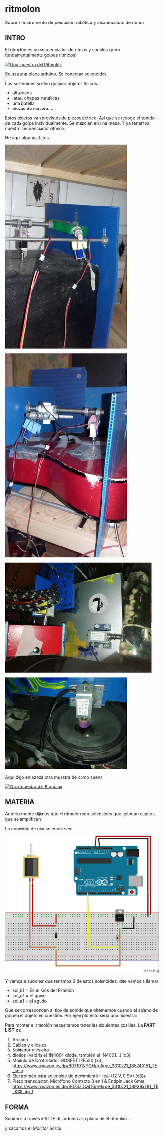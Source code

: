 # ritmolon
Sobre el instrumento de percusión robótica y secuenciador de ritmos

## INTRO


El ritmolón es un secuenciador de ritmos y sonidos (pero fundamentalmente golpes rítmicos)


[![Una muestra del Ritmolón](https://img.youtube.com/vi/JDnHeRFszOw/0.jpg)](https://youtu.be/JDnHeRFszOw "Una muestra del Ritmolón")


Se usa una placa arduino.
Se conectan solenoides.

Los solenoides suelen golpear objetos físicos: 
* altavoces
* latas, chapas metálicas
* una botella
* piezas de madera....

Estos objetos van provistos de piezoeléctrico. Así que se recoge el sonido de cada golpe individualmente. Se mezclan en una mesa. Y ya tenemos nuestro secuenciador rítmico.

He aquí algunas fotos 

![Ritmolon](img/rit_1.png "Ritmolon")

![Ritmolon](img/rit_3.png "Ritmolon")

![Ritmolon](img/rit_4.jpg "Ritmolon")

![Ritmolon](img/rit_6.jpg "Ritmolon")


Aquí dejo enlazada otra muestra de cómo suena

[![Otra muestra del Ritmolón](https://img.youtube.com/vi/xk5GeTDyXds/0.jpg)](https://www.youtube.com/watch?v=xk5GeTDyXds "Otra muestra del Ritmolón")



## MATERIA

Anteriormente dijimos que el ritmolon son solenoides que golpean objetos que se amplifican. 

La conexión de una solenoide es:

![Solenoide](img/conn_solenoide.png "Solenoide")

Y vamos a suponer que tenemos 3 de estos solenoides, que vamos a llamar 

+ sol_k1 = Es el Kick del Rimolón
+ sol_g1 = el grave
+ sol_a1 = el agudo

Que se corresponden al tipo de sonido que obtenemos cuando el solenoide golpea el objeto en cuestión. Por ejemplo esto sería una muestra:



Para montar el ritmolón necesitamos tener las siguientes cosillas. 
La **PART LIST** es:

1. Arduino
2. Cables y alicates. 
3. Soldador y estaño
4. diodos (valdría el 1N4004 diode, también el 1N4001...) (x3)
5. Módulo de Controlador MOSFET IRF520 (x3)
	https://www.amazon.es/dp/B07191NYQH/ref=pe_3310721_185740151_TE_item
6. Electroimán para solenoide de movimiento lineal (12 V, 0 9V) (x3)+
7. Piezo transductor, Micrófono Contacto 3 en 1 & Endpin Jack 6mm
	https://www.amazon.es/dp/B073ZDQ416/ref=pe_3310721_189395781_TE_SCE_dp_1






## FORMA

Subimos a través del IDE de arduino a la placa de el ritmolón ...

y sacamos el <i>Monitor Serial</i>



